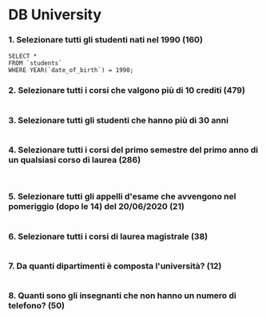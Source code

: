 # DB University


### 1. Selezionare tutti gli studenti nati nel 1990 (160)

```
SELECT * 
FROM `students`
WHERE YEAR(`date_of_birth`) = 1990;
```

### 2. Selezionare tutti i corsi che valgono più di 10 crediti (479)

```

```

### 3. Selezionare tutti gli studenti che hanno più di 30 anni

```

```

### 4. Selezionare tutti i corsi del primo semestre del primo anno di un qualsiasi corso di laurea (286)

```


```

### 5. Selezionare tutti gli appelli d'esame che avvengono nel pomeriggio (dopo le 14) del 20/06/2020 (21)

```

```

### 6. Selezionare tutti i corsi di laurea magistrale (38)

```

```

### 7. Da quanti dipartimenti è composta l'università? (12)

```

```

### 8. Quanti sono gli insegnanti che non hanno un numero di telefono? (50)

```

```